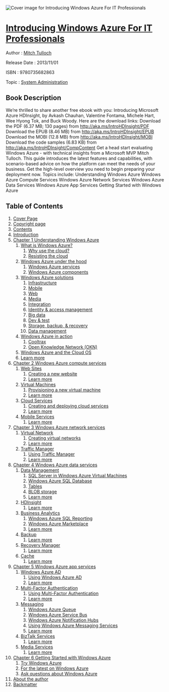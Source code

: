 ![Cover image for Introducing Windows Azure For IT Professionals](https://imgdetail.ebookreading.net/cover/cover/system_admin/EB9780735682863.jpg)

[Introducing Windows Azure For IT Professionals](https://ebookreading.net/view/book/Introducing+Windows+Azure+For+IT+Professionals-EB9780735682863_1.html "Introducing Windows Azure For IT Professionals")
====================================================================================================================

Author : [Mitch Tulloch](https://ebookreading.net/search/author/Mitch+Tulloch)

Release Date : 2013/11/01

ISBN : 9780735682863

Topic : [System Administration](https://ebookreading.net/search/category/system-administration)

Book Description
-----------------

We’re thrilled to share another free ebook with you: Introducing Microsoft Azure HDInsight, by Avkash Chauhan, Valentine Fontama, Michele Hart, Wee Hyong Tok, and Buck Woody. Here are the download links:
Download the PDF (6.37 MB; 130 pages) from http://aka.ms/IntroHDInsight/PDF
Download the EPUB (8.46 MB) from http://aka.ms/IntroHDInsight/EPUB
Download the MOBI (12.8 MB) from http://aka.ms/IntroHDInsight/MOBI
Download the code samples (6.83 KB) from http://aka.ms/IntroHDInsight/CompContent
Get a head start evaluating Windows Azure - with technical insights from a Microsoft MVP Mitch Tulloch. This guide introduces the latest features and capabilities, with scenario-based advice on how the platform can meet the needs of your business. Get the high-level overview you need to begin preparing your deployment now.
Topics include:
Understanding Windows Azure
Windows Azure Compute Services
Windows Azure Network Services
Windows Azure Data Services
Windows Azure App Services
Getting Started with Windows Azure
              
Table of Contents
-----------------

1. [Cover Page](https://ebookreading.net/view/book/Introducing+Windows+Azure+For+IT+Professionals-EB9780735682863_1.html)
1. [Copyright page](https://ebookreading.net/view/book/Introducing+Windows+Azure+For+IT+Professionals-EB9780735682863_2.html)
1. [Contents](https://ebookreading.net/view/book/Introducing+Windows+Azure+For+IT+Professionals-EB9780735682863_3.html)
1. [Introduction](https://ebookreading.net/view/book/Introducing+Windows+Azure+For+IT+Professionals-EB9780735682863_4.html)
1. [Chapter 1 Understanding Windows Azure](https://ebookreading.net/view/book/Introducing+Windows+Azure+For+IT+Professionals-EB9780735682863_5.html#ch01)
    1. [What is Windows Azure?](https://ebookreading.net/view/book/Introducing+Windows+Azure+For+IT+Professionals-EB9780735682863_5.html#ch01lev1sec1)
        1. [Why use the cloud?](https://ebookreading.net/view/book/Introducing+Windows+Azure+For+IT+Professionals-EB9780735682863_5.html#ch01lev2sec1)
        1. [Resisting the cloud](https://ebookreading.net/view/book/Introducing+Windows+Azure+For+IT+Professionals-EB9780735682863_5.html#ch01lev2sec2)
    1. [Windows Azure under the hood](https://ebookreading.net/view/book/Introducing+Windows+Azure+For+IT+Professionals-EB9780735682863_5.html#ch01lev1sec2)
        1. [Windows Azure services](https://ebookreading.net/view/book/Introducing+Windows+Azure+For+IT+Professionals-EB9780735682863_5.html#ch01lev2sec3)
        1. [Windows Azure components](https://ebookreading.net/view/book/Introducing+Windows+Azure+For+IT+Professionals-EB9780735682863_5.html#ch01lev2sec4)
    1. [Windows Azure solutions](https://ebookreading.net/view/book/Introducing+Windows+Azure+For+IT+Professionals-EB9780735682863_5.html#ch01lev1sec3)
        1. [Infrastructure](https://ebookreading.net/view/book/Introducing+Windows+Azure+For+IT+Professionals-EB9780735682863_5.html#ch01lev2sec5)
        1. [Mobile](https://ebookreading.net/view/book/Introducing+Windows+Azure+For+IT+Professionals-EB9780735682863_5.html#ch01lev2sec6)
        1. [Web](https://ebookreading.net/view/book/Introducing+Windows+Azure+For+IT+Professionals-EB9780735682863_5.html#ch01lev2sec7)
        1. [Media](https://ebookreading.net/view/book/Introducing+Windows+Azure+For+IT+Professionals-EB9780735682863_5.html#ch01lev2sec8)
        1. [Integration](https://ebookreading.net/view/book/Introducing+Windows+Azure+For+IT+Professionals-EB9780735682863_5.html#ch01lev2sec9)
        1. [Identity &amp; access management](https://ebookreading.net/view/book/Introducing+Windows+Azure+For+IT+Professionals-EB9780735682863_5.html#ch01lev2sec10)
        1. [Big data](https://ebookreading.net/view/book/Introducing+Windows+Azure+For+IT+Professionals-EB9780735682863_5.html#ch01lev2sec11)
        1. [Dev &amp; test](https://ebookreading.net/view/book/Introducing+Windows+Azure+For+IT+Professionals-EB9780735682863_5.html#ch01lev2sec12)
        1. [Storage, backup, &amp; recovery](https://ebookreading.net/view/book/Introducing+Windows+Azure+For+IT+Professionals-EB9780735682863_5.html#ch01lev2sec13)
        1. [Data management](https://ebookreading.net/view/book/Introducing+Windows+Azure+For+IT+Professionals-EB9780735682863_5.html#ch01lev2sec14)
    1. [Windows Azure in action](https://ebookreading.net/view/book/Introducing+Windows+Azure+For+IT+Professionals-EB9780735682863_5.html#ch01lev1sec4)
        1. [Cooltrax](https://ebookreading.net/view/book/Introducing+Windows+Azure+For+IT+Professionals-EB9780735682863_5.html#ch01lev2sec15)
        1. [Open Knowledge Network (OKN)](https://ebookreading.net/view/book/Introducing+Windows+Azure+For+IT+Professionals-EB9780735682863_5.html#ch01lev2sec16)
    1. [Windows Azure and the Cloud OS](https://ebookreading.net/view/book/Introducing+Windows+Azure+For+IT+Professionals-EB9780735682863_5.html#ch01lev1sec5)
    1. [Learn more](https://ebookreading.net/view/book/Introducing+Windows+Azure+For+IT+Professionals-EB9780735682863_5.html#ch01lev1sec6)
1. [Chapter 2 Windows Azure compute services](https://ebookreading.net/view/book/Introducing+Windows+Azure+For+IT+Professionals-EB9780735682863_6.html#ch02)
    1. [Web Sites](https://ebookreading.net/view/book/Introducing+Windows+Azure+For+IT+Professionals-EB9780735682863_6.html#ch02lev1sec1)
        1. [Creating a new website](https://ebookreading.net/view/book/Introducing+Windows+Azure+For+IT+Professionals-EB9780735682863_6.html#ch02lev2sec1)
        1. [Learn more](https://ebookreading.net/view/book/Introducing+Windows+Azure+For+IT+Professionals-EB9780735682863_6.html#ch02lev2sec2)
    1. [Virtual Machines](https://ebookreading.net/view/book/Introducing+Windows+Azure+For+IT+Professionals-EB9780735682863_6.html#ch02lev1sec2)
        1. [Provisioning a new virtual machine](https://ebookreading.net/view/book/Introducing+Windows+Azure+For+IT+Professionals-EB9780735682863_6.html#ch02lev2sec3)
        1. [Learn more](https://ebookreading.net/view/book/Introducing+Windows+Azure+For+IT+Professionals-EB9780735682863_6.html#ch02lev2sec4)
    1. [Cloud Services](https://ebookreading.net/view/book/Introducing+Windows+Azure+For+IT+Professionals-EB9780735682863_6.html#ch02lev1sec3)
        1. [Creating and deploying cloud services](https://ebookreading.net/view/book/Introducing+Windows+Azure+For+IT+Professionals-EB9780735682863_6.html#ch02lev2sec5)
        1. [Learn more](https://ebookreading.net/view/book/Introducing+Windows+Azure+For+IT+Professionals-EB9780735682863_6.html#ch02lev2sec6)
    1. [Mobile Services](https://ebookreading.net/view/book/Introducing+Windows+Azure+For+IT+Professionals-EB9780735682863_6.html#ch02lev1sec4)
        1. [Learn more](https://ebookreading.net/view/book/Introducing+Windows+Azure+For+IT+Professionals-EB9780735682863_6.html#ch02lev2sec7)
1. [Chapter 3 Windows Azure network services](https://ebookreading.net/view/book/Introducing+Windows+Azure+For+IT+Professionals-EB9780735682863_7.html#ch03)
    1. [Virtual Network](https://ebookreading.net/view/book/Introducing+Windows+Azure+For+IT+Professionals-EB9780735682863_7.html#ch03lev1sec1)
        1. [Creating virtual networks](https://ebookreading.net/view/book/Introducing+Windows+Azure+For+IT+Professionals-EB9780735682863_7.html#ch03lev2sec1)
        1. [Learn more](https://ebookreading.net/view/book/Introducing+Windows+Azure+For+IT+Professionals-EB9780735682863_7.html#ch03lev2sec2)
    1. [Traffic Manager](https://ebookreading.net/view/book/Introducing+Windows+Azure+For+IT+Professionals-EB9780735682863_7.html#ch03lev1sec2)
        1. [Using Traffic Manager](https://ebookreading.net/view/book/Introducing+Windows+Azure+For+IT+Professionals-EB9780735682863_7.html#ch03lev2sec3)
        1. [Learn more](https://ebookreading.net/view/book/Introducing+Windows+Azure+For+IT+Professionals-EB9780735682863_7.html#ch03lev2sec4)
1. [Chapter 4 Windows Azure data services](https://ebookreading.net/view/book/Introducing+Windows+Azure+For+IT+Professionals-EB9780735682863_8.html#ch04)
    1. [Data Management](https://ebookreading.net/view/book/Introducing+Windows+Azure+For+IT+Professionals-EB9780735682863_8.html#ch04lev1sec1)
        1. [SQL Server in Windows Azure Virtual Machines](https://ebookreading.net/view/book/Introducing+Windows+Azure+For+IT+Professionals-EB9780735682863_8.html#ch04lev2sec1)
        1. [Windows Azure SQL Database](https://ebookreading.net/view/book/Introducing+Windows+Azure+For+IT+Professionals-EB9780735682863_8.html#ch04lev2sec2)
        1. [Tables](https://ebookreading.net/view/book/Introducing+Windows+Azure+For+IT+Professionals-EB9780735682863_8.html#ch04lev2sec3)
        1. [BLOB storage](https://ebookreading.net/view/book/Introducing+Windows+Azure+For+IT+Professionals-EB9780735682863_8.html#ch04lev2sec4)
        1. [Learn more](https://ebookreading.net/view/book/Introducing+Windows+Azure+For+IT+Professionals-EB9780735682863_8.html#ch04lev2sec5)
    1. [HDInsight](https://ebookreading.net/view/book/Introducing+Windows+Azure+For+IT+Professionals-EB9780735682863_8.html#ch04lev1sec2)
        1. [Learn more](https://ebookreading.net/view/book/Introducing+Windows+Azure+For+IT+Professionals-EB9780735682863_8.html#ch04lev2sec6)
    1. [Business Analytics](https://ebookreading.net/view/book/Introducing+Windows+Azure+For+IT+Professionals-EB9780735682863_8.html#ch04lev1sec3)
        1. [Windows Azure SQL Reporting](https://ebookreading.net/view/book/Introducing+Windows+Azure+For+IT+Professionals-EB9780735682863_8.html#ch04lev2sec7)
        1. [Windows Azure Marketplace](https://ebookreading.net/view/book/Introducing+Windows+Azure+For+IT+Professionals-EB9780735682863_8.html#ch04lev2sec8)
        1. [Learn more](https://ebookreading.net/view/book/Introducing+Windows+Azure+For+IT+Professionals-EB9780735682863_8.html#ch04lev2sec9)
    1. [Backup](https://ebookreading.net/view/book/Introducing+Windows+Azure+For+IT+Professionals-EB9780735682863_8.html#ch04lev1sec3a)
        1. [Learn more](https://ebookreading.net/view/book/Introducing+Windows+Azure+For+IT+Professionals-EB9780735682863_8.html#ch04lev2sec10)
    1. [Recovery Manager](https://ebookreading.net/view/book/Introducing+Windows+Azure+For+IT+Professionals-EB9780735682863_8.html#ch04lev1sec4)
        1. [Learn more](https://ebookreading.net/view/book/Introducing+Windows+Azure+For+IT+Professionals-EB9780735682863_8.html#ch04lev2sec11)
    1. [Cache](https://ebookreading.net/view/book/Introducing+Windows+Azure+For+IT+Professionals-EB9780735682863_8.html#ch04lev1sec6)
        1. [Learn more](https://ebookreading.net/view/book/Introducing+Windows+Azure+For+IT+Professionals-EB9780735682863_8.html#ch04lev2sec12)
1. [Chapter 5 Windows Azure app services](https://ebookreading.net/view/book/Introducing+Windows+Azure+For+IT+Professionals-EB9780735682863_9.html#ch05)
    1. [Windows Azure AD](https://ebookreading.net/view/book/Introducing+Windows+Azure+For+IT+Professionals-EB9780735682863_9.html#ch05lev1sec1)
        1. [Using Windows Azure AD](https://ebookreading.net/view/book/Introducing+Windows+Azure+For+IT+Professionals-EB9780735682863_9.html#ch05lev2sec1)
        1. [Learn more](https://ebookreading.net/view/book/Introducing+Windows+Azure+For+IT+Professionals-EB9780735682863_9.html#ch05lev2sec2)
    1. [Multi-Factor Authentication](https://ebookreading.net/view/book/Introducing+Windows+Azure+For+IT+Professionals-EB9780735682863_9.html#ch05lev1sec2)
        1. [Using Multi-Factor Authentication](https://ebookreading.net/view/book/Introducing+Windows+Azure+For+IT+Professionals-EB9780735682863_9.html#ch05lev2sec3)
        1. [Learn more](https://ebookreading.net/view/book/Introducing+Windows+Azure+For+IT+Professionals-EB9780735682863_9.html#ch05lev2sec4)
    1. [Messaging](https://ebookreading.net/view/book/Introducing+Windows+Azure+For+IT+Professionals-EB9780735682863_9.html#ch05lev1sec3)
        1. [Windows Azure Queue](https://ebookreading.net/view/book/Introducing+Windows+Azure+For+IT+Professionals-EB9780735682863_9.html#ch05lev2sec5)
        1. [Windows Azure Service Bus](https://ebookreading.net/view/book/Introducing+Windows+Azure+For+IT+Professionals-EB9780735682863_9.html#ch05lev2sec6)
        1. [Windows Azure Notification Hubs](https://ebookreading.net/view/book/Introducing+Windows+Azure+For+IT+Professionals-EB9780735682863_9.html#ch05lev2sec7)
        1. [Using Windows Azure Messaging Services](https://ebookreading.net/view/book/Introducing+Windows+Azure+For+IT+Professionals-EB9780735682863_9.html#ch05lev2sec8)
        1. [Learn more](https://ebookreading.net/view/book/Introducing+Windows+Azure+For+IT+Professionals-EB9780735682863_9.html#ch05lev2sec9)
    1. [BizTalk Services](https://ebookreading.net/view/book/Introducing+Windows+Azure+For+IT+Professionals-EB9780735682863_9.html#ch05lev1sec4)
        1. [Learn more](https://ebookreading.net/view/book/Introducing+Windows+Azure+For+IT+Professionals-EB9780735682863_9.html#ch05lev2sec10)
    1. [Media Services](https://ebookreading.net/view/book/Introducing+Windows+Azure+For+IT+Professionals-EB9780735682863_9.html#ch05lev1sec5)
        1. [Learn more](https://ebookreading.net/view/book/Introducing+Windows+Azure+For+IT+Professionals-EB9780735682863_9.html#ch05lev2sec11)
1. [Chapter 6 Getting Started with Windows Azure](https://ebookreading.net/view/book/Introducing+Windows+Azure+For+IT+Professionals-EB9780735682863_10.html#ch06)
    1. [Try Windows Azure](https://ebookreading.net/view/book/Introducing+Windows+Azure+For+IT+Professionals-EB9780735682863_10.html#ch06lev1sec1)
    1. [For the latest on Windows Azure](https://ebookreading.net/view/book/Introducing+Windows+Azure+For+IT+Professionals-EB9780735682863_10.html#ch06lev1sec2)
    1. [Ask questions about Windows Azure](https://ebookreading.net/view/book/Introducing+Windows+Azure+For+IT+Professionals-EB9780735682863_10.html#ch06lev1sec3)
1. [About the author](https://ebookreading.net/view/book/Introducing+Windows+Azure+For+IT+Professionals-EB9780735682863_11.html)
1. [Backmatter](https://ebookreading.net/view/book/Introducing+Windows+Azure+For+IT+Professionals-EB9780735682863_12.html)
